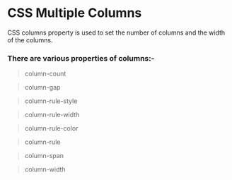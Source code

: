 # CSS Multiple Columns
CSS columns property is used to set the number of columns and the width of the columns. 

### There are various properties of columns:-

> column-count

> column-gap

> column-rule-style

> column-rule-width

> column-rule-color

> column-rule

> column-span

> column-width
